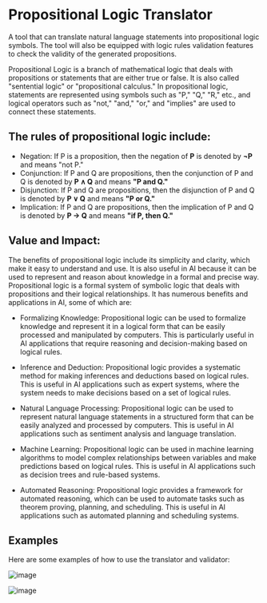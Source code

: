 # Propositional Logic Translator
A tool that can translate natural language statements into propositional logic symbols. The tool will also be equipped with logic rules validation features to check the validity of the generated propositions.

Propositional Logic is a branch of mathematical logic that deals with propositions or statements that are either true or false. It is also called "sentential logic" or "propositional calculus." In propositional logic, statements are represented using symbols such as "P," "Q," "R," etc., and logical operators such as "not," "and," "or," and "implies" are used to connect these statements.

## The rules of propositional logic include:

* Negation: If P is a proposition, then the negation of **P** is denoted by **¬P** and means "not P."
* Conjunction: If P and Q are propositions, then the conjunction of P and Q is denoted by **P ∧ Q** and means **"P and Q."**
* Disjunction: If P and Q are propositions, then the disjunction of P and Q is denoted by **P ∨ Q** and means **"P or Q."**
* Implication: If P and Q are propositions, then the implication of P and Q is denoted by **P → Q** and means **"if P, then Q."**

## Value and Impact:

The benefits of propositional logic include its simplicity and clarity, which make it easy to understand and use. It is also useful in AI because it can be used to represent and reason about knowledge in a formal and precise way. Propositional logic is a formal system of symbolic logic that deals with propositions and their logical relationships. It has numerous benefits and applications in AI, some of which are:

* Formalizing Knowledge: Propositional logic can be used to formalize knowledge and represent it in a logical form that can be easily processed and manipulated by computers. This is particularly useful in AI applications that require reasoning and decision-making based on logical rules.

* Inference and Deduction: Propositional logic provides a systematic method for making inferences and deductions based on logical rules. This is useful in AI applications such as expert systems, where the system needs to make decisions based on a set of logical rules.

* Natural Language Processing: Propositional logic can be used to represent natural language statements in a structured form that can be easily analyzed and processed by computers. This is useful in AI applications such as sentiment analysis and language translation.

* Machine Learning: Propositional logic can be used in machine learning algorithms to model complex relationships between variables and make predictions based on logical rules. This is useful in AI applications such as decision trees and rule-based systems.

* Automated Reasoning: Propositional logic provides a framework for automated reasoning, which can be used to automate tasks such as theorem proving, planning, and scheduling. This is useful in AI applications such as automated planning and scheduling systems.

## Examples
Here are some examples of how to use the translator and validator:

![image](https://user-images.githubusercontent.com/101527083/234134960-2e10ce49-bf86-4254-a96e-84ca8acaf9de.png)

![image](https://user-images.githubusercontent.com/101527083/234135059-09e4e30d-8e54-453b-848e-ee4fe6d1b6f3.png)
